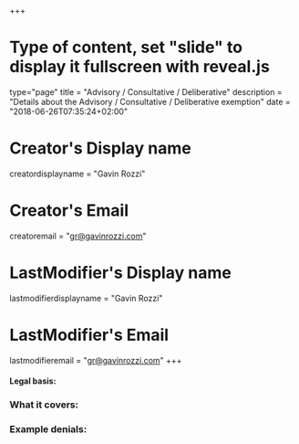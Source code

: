+++
# Type of content, set "slide" to display it fullscreen with reveal.js
type="page"
title = "Advisory / Consultative / Deliberative"
description = "Details about the Advisory / Consultative / Deliberative exemption"
date = "2018-06-26T07:35:24+02:00"
# Creator's Display name
creatordisplayname = "Gavin Rozzi"
# Creator's Email
creatoremail = "gr@gavinrozzi.com"
# LastModifier's Display name
lastmodifierdisplayname = "Gavin Rozzi"
# LastModifier's Email
lastmodifieremail = "gr@gavinrozzi.com"
+++

#### Legal basis:

### What it covers:

### Example denials:
